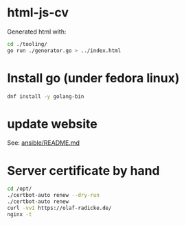 # html-js-cv #

Generated html with:

```bash
cd ./tooling/
go run ./generator.go > ../index.html
```

# Install go (under fedora linux) #

```bash
dnf install -y golang-bin

```

# update website

See: [ansible/README.md](ansible/README.md)

# Server certificate by hand

```bash
cd /opt/
./certbot-auto renew --dry-run
./certbot-auto renew
curl -vvI https://olaf-radicke.de/
nginx -t
```